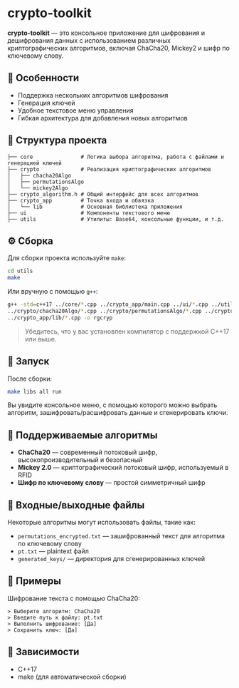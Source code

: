 

# crypto-toolkit

**crypto-toolkit** — это консольное приложение для шифрования и дешифрования данных с использованием различных криптографических алгоритмов, включая ChaCha20, Mickey2 и шифр по ключевому слову.

## 📌 Особенности

- Поддержка нескольких алгоритмов шифрования
- Генерация ключей
- Удобное текстовое меню управления
- Гибкая архитектура для добавления новых алгоритмов

## 🧩 Структура проекта

```
├── core               # Логика выбора алгоритма, работа с файлами и генерацией ключей
├── crypto             # Реализация криптографических алгоритмов
│   ├── chacha20Algo
│   ├── permutationsAlgo
│   └── mickey2Algo
├── crypto_algorithm.h # Общий интерфейс для всех алгоритмов
├── crypto_app         # Точка входа и обвязка
│   └── lib            # Основная библиотека приложения
├── ui                 # Компоненты текстового меню
├── utils              # Утилиты: Base64, консольные функции, и т.д.
```

## ⚙️ Сборка

Для сборки проекта используйте `make`:

```bash
cd utils
make
```

Или вручную с помощью `g++`:

```bash
g++ -std=c++17 ../core/*.cpp ../crypto_app/main.cpp ../ui/*.cpp ../utils/*.cpp \
../crypto/chacha20Algo/*.cpp ../crypto/permutationsAlgo/*.cpp ../crypto/mickey2Algo/*.cpp \
../crypto_app/lib/*.cpp -o rgcryp
```

> Убедитесь, что у вас установлен компилятор с поддержкой C++17 или выше.

## 🚀 Запуск

После сборки:

```bash
make libs all run
```

Вы увидите консольное меню, с помощью которого можно выбрать алгоритм, зашифровать/расшифровать данные и сгенерировать ключи.

## 🔐 Поддерживаемые алгоритмы

- **ChaCha20** — современный потоковый шифр, высокопроизводительный и безопасный
- **Mickey 2.0** — криптографический потоковый шифр, используемый в RFID
- **Шифр по ключевому слову** — простой симметричный шифр

## 📁 Входные/выходные файлы

Некоторые алгоритмы могут использовать файлы, такие как:

- `permutations_encrypted.txt` — зашифрованный текст для алгоритма по ключевому слову
- `pt.txt` — plaintext файл
- `generated_keys/` — директория для сгенерированных ключей

## 🧪 Примеры

Шифрование текста с помощью ChaCha20:

```
> Выберите алгоритм: ChaCha20
> Введите путь к файлу: pt.txt
> Выполнить шифрование: [Да]
> Сохранить ключ: [Да]
```

## 🧱 Зависимости

- C++17
- make (для автоматической сборки)
